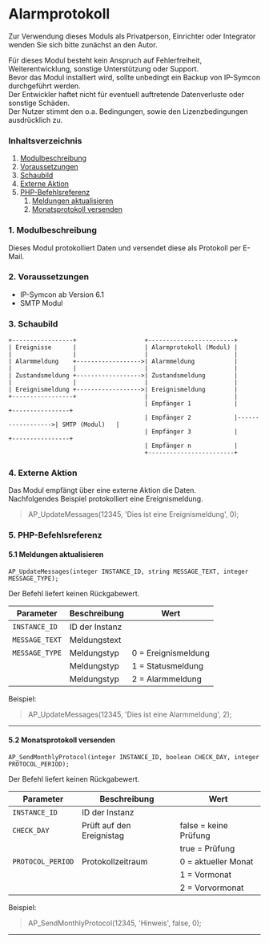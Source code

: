 # Alarmprotokoll

Zur Verwendung dieses Moduls als Privatperson, Einrichter oder Integrator wenden Sie sich bitte zunächst an den Autor.

Für dieses Modul besteht kein Anspruch auf Fehlerfreiheit, Weiterentwicklung, sonstige Unterstützung oder Support.  
Bevor das Modul installiert wird, sollte unbedingt ein Backup von IP-Symcon durchgeführt werden.  
Der Entwickler haftet nicht für eventuell auftretende Datenverluste oder sonstige Schäden.  
Der Nutzer stimmt den o.a. Bedingungen, sowie den Lizenzbedingungen ausdrücklich zu.

### Inhaltsverzeichnis

1. [Modulbeschreibung](#1-modulbeschreibung)
2. [Voraussetzungen](#2-voraussetzungen)
3. [Schaubild](#3-schaubild)
4. [Externe Aktion](#4-externe-aktion)
5. [PHP-Befehlsreferenz](#5-php-befehlsreferenz)
    1. [Meldungen aktualisieren](#51-meldungen-aktualisieren)
    2. [Monatsprotokoll versenden](#52-monatsprotokoll-versenden)

### 1. Modulbeschreibung

Dieses Modul protokolliert Daten und versendet diese als Protokoll per E-Mail.

### 2. Voraussetzungen

- IP-Symcon ab Version 6.1
- SMTP Modul

### 3. Schaubild

```
+-----------------+                   +------------------------+                   
| Ereignisse      |                   | Alarmprotokoll (Modul) |
|                 |                   |                        |                 
| Alarmmeldung    +------------------>| Alarmmeldung           |                   
|                 |                   |                        |                   
| Zustandsmeldung +------------------>| Zustandsmeldung        |                 
|                 |                   |                        |                  
| Ereignismeldung +------------------>| Ereignismeldung        |                  
+-----------------+                   |                        |
                                      | Empfänger 1            |                   +----------------+
                                      | Empfänger 2            |------------------>| SMTP (Modul)   |
                                      | Empfänger 3            |                   +----------------+
                                      | Empfänger n            |                                      
                                      +------------------------+                   
```

### 4. Externe Aktion

Das Modul empfängt über eine externe Aktion die Daten.  
Nachfolgendes Beispiel protokolliert eine Ereignismeldung.

> AP_UpdateMessages(12345, 'Dies ist eine Ereignismeldung', 0);

### 5. PHP-Befehlsreferenz

#### 5.1 Meldungen aktualisieren

```
AP_UpdateMessages(integer INSTANCE_ID, string MESSAGE_TEXT, integer MESSAGE_TYPE);
```

Der Befehl liefert keinen Rückgabewert.

| Parameter      | Beschreibung   | Wert                |
|----------------|----------------|---------------------|
| `INSTANCE_ID`  | ID der Instanz |                     |
| `MESSAGE_TEXT` | Meldungstext   |                     |
| `MESSAGE_TYPE` | Meldungstyp    | 0 = Ereignismeldung | 
|                | Meldungstyp    | 1 = Statusmeldung   | 
|                | Meldungstyp    | 2 = Alarmmeldung    | 

Beispiel:
> AP_UpdateMessages(12345, 'Dies ist eine Alarmmeldung', 2);

---

#### 5.2 Monatsprotokoll versenden

```
AP_SendMonthlyProtocol(integer INSTANCE_ID, boolean CHECK_DAY, integer PROTOCOL_PERIOD);
```

Der Befehl liefert keinen Rückgabewert.

| Parameter         | Beschreibung              | Wert                  |
|-------------------|---------------------------|-----------------------|
| `INSTANCE_ID`     | ID der Instanz            |                       |
| `CHECK_DAY`       | Prüft auf den Ereignistag | false = keine Prüfung |
|                   |                           | true = Prüfung        |
| `PROTOCOL_PERIOD` | Protokollzeitraum         | 0 = aktueller Monat   |
|                   |                           | 1 = Vormonat          |
|                   |                           | 2 = Vorvormonat       |


Beispiel:
> AP_SendMonthlyProtocol(12345, 'Hinweis', false, 0);

---